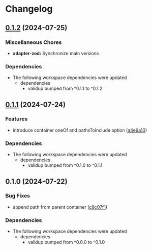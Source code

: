 # Changelog

## [0.1.2](https://github.com/tada5hi/validup/compare/adapter-zod-v0.1.1...adapter-zod-v0.1.2) (2024-07-25)


### Miscellaneous Chores

* **adapter-zod:** Synchronize main versions


### Dependencies

* The following workspace dependencies were updated
  * dependencies
    * validup bumped from ^0.1.1 to ^0.1.2

## [0.1.1](https://github.com/tada5hi/validup/compare/adapter-zod-v0.1.0...adapter-zod-v0.1.1) (2024-07-24)


### Features

* introduce container oneOf and pathsToInclude option ([a4e9a10](https://github.com/tada5hi/validup/commit/a4e9a1045924a7946cd628d282099ec0b788b76f))


### Dependencies

* The following workspace dependencies were updated
  * dependencies
    * validup bumped from ^0.1.0 to ^0.1.1

## 0.1.0 (2024-07-22)


### Bug Fixes

* append path from parent container ([c9c07f1](https://github.com/tada5hi/validup/commit/c9c07f1f003a68799e0ac874f7dd3f47e72af039))


### Dependencies

* The following workspace dependencies were updated
  * dependencies
    * validup bumped from ^0.0.0 to ^0.1.0
